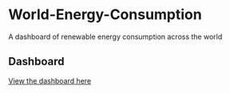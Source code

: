 # World-Energy-Consumption
A dashboard of renewable energy consumption across the world


## Dashboard

[View the dashboard here](https://app.powerbi.com/reportEmbed?reportId=5abb54f8-0a28-4872-b7b5-3062c5053f9e&autoAuth=true&ctid=e93c0c9e-286e-4c79-b4cd-be2a9d8ccf16)
